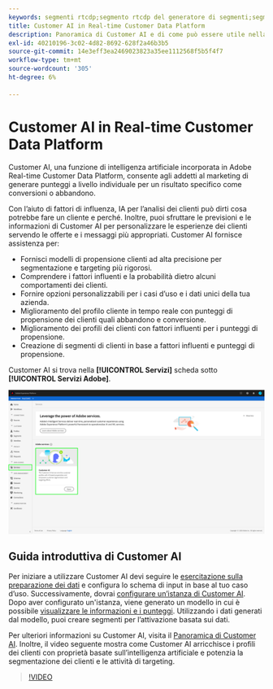 ```yaml
---
keywords: segmenti rtcdp;segmento rtcdp del generatore di segmenti;segmento rtcdp;customer ai rtcdp
title: Customer AI in Real-time Customer Data Platform
description: Panoramica di Customer AI e di come può essere utile nella generazione di punteggi per risultati specifici, come conversioni o abbandono.
exl-id: 40210196-3c02-4d82-8692-628f2a46b3b5
source-git-commit: 14e3eff3ea2469023823a35ee1112568f5b5f4f7
workflow-type: tm+mt
source-wordcount: '305'
ht-degree: 6%

---
```


# Customer AI in Real-time Customer Data Platform

Customer AI, una funzione di intelligenza artificiale incorporata in Adobe Real-time Customer Data Platform, consente agli addetti al marketing di generare punteggi a livello individuale per un risultato specifico come conversioni o abbandono.

Con l’aiuto di fattori di influenza, IA per l’analisi dei clienti può dirti cosa potrebbe fare un cliente e perché. Inoltre, puoi sfruttare le previsioni e le informazioni di Customer AI per personalizzare le esperienze dei clienti servendo le offerte e i messaggi più appropriati. Customer AI fornisce assistenza per:

* Fornisci modelli di propensione clienti ad alta precisione per segmentazione e targeting più rigorosi.
* Comprendere i fattori influenti e la probabilità dietro alcuni comportamenti dei clienti.
* Fornire opzioni personalizzabili per i casi d’uso e i dati unici della tua azienda.
* Miglioramento del profilo cliente in tempo reale con punteggi di propensione dei clienti quali abbandono e conversione.
* Miglioramento dei profili dei clienti con fattori influenti per i punteggi di propensione.
* Creazione di segmenti di clienti in base a fattori influenti e punteggi di propensione.

Customer AI si trova nella **[!UICONTROL Servizi]** scheda sotto **[!UICONTROL Servizi Adobe]**.

![Posizione di Customer AI](../assets/overview/rtcdp-customer-ai.png)

## Guida introduttiva di Customer AI

Per iniziare a utilizzare Customer AI devi seguire le [esercitazione sulla preparazione dei dati](../../intelligent-services/data-preparation.md) e configura lo schema di input in base al tuo caso d’uso. Successivamente, dovrai [configurare un’istanza di Customer AI](../../intelligent-services/customer-ai/user-guide/configure.md). Dopo aver configurato un&#39;istanza, viene generato un modello in cui è possibile [visualizzare le informazioni e i punteggi](../../intelligent-services/customer-ai/user-guide/discover-insights.md). Utilizzando i dati generati dal modello, puoi creare segmenti per l’attivazione basata sui dati.

Per ulteriori informazioni su Customer AI, visita il [Panoramica di Customer AI](../../intelligent-services/customer-ai/overview.md). Inoltre, il video seguente mostra come Customer AI arricchisce i profili dei clienti con proprietà basate sull’intelligenza artificiale e potenzia la segmentazione dei clienti e le attività di targeting.

>[!VIDEO](https://video.tv.adobe.com/v/40374/?quality=12&learn=on)
